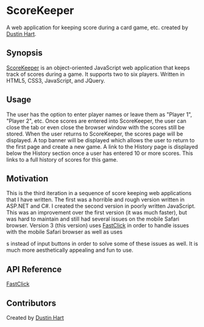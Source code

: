 # ScoreKeeper
A web application for keeping score during a card game, etc. created by [Dustin Hart](http://designsrdu.com).

## Synopsis

[ScoreKeeper](http://score3.designsrdu.com) is an object-oriented JavaScript web application that keeps track of scores during a game.  It supports two to six players.  Written in HTML5, CSS3, JavaScript, and JQuery.

## Usage

The user has the option to enter player names or leave them as "Player 1", "Player 2", etc.  Once scores are entered into ScoreKeeper, the user can close the tab or even close the browser window with the scores still be stored.  When the user returns to ScoreKeeper, the scores page will be displayed.  A top banner will be displayed which allows the user to return to the first page and create a new game. 
A link to the History page is displayed below the History section once a user has entered 10 or more scores.  This links to a full history of scores for this game.

## Motivation

This is the third iteration in a sequence of score keeping web applications that I have written.  The first was a horrible and rough version written in ASP.NET and C#.  I created the second version in poorly written JavaScript.  This was an improvement over the first version (it was much faster), but was hard to maintain and still had several issues on the mobile Safari browser.  Version 3 (this version) uses [FastClick](http://github.com/ftlabs/fastclick) in order to handle issues with the mobile Safari browser as well as uses <div>s instead of input buttons in order to solve some of these issues as well.  It is much more aesthetically appealing and fun to use.


## API Reference

[FastClick](http://github.com/ftlabs/fastclick)


## Contributors

Created by [Dustin Hart](http://designsrdu.com)
